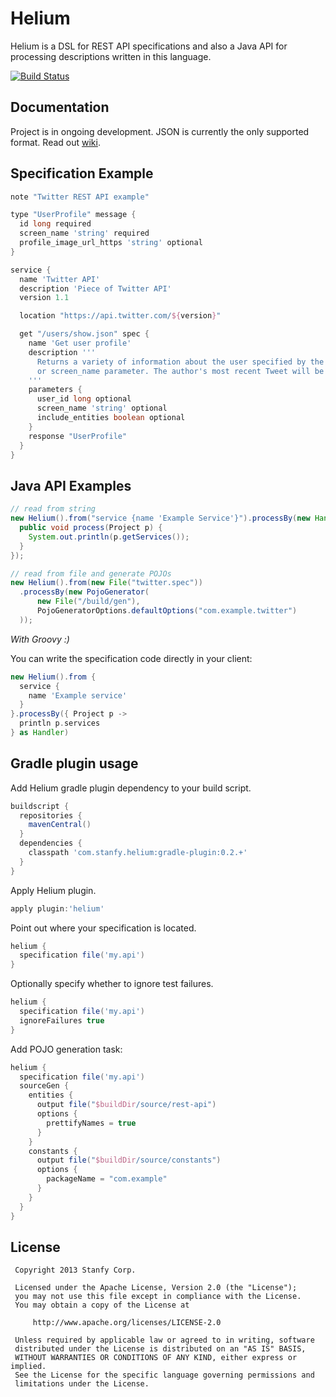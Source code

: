 Helium
======

Helium is a DSL for REST API specifications and also a Java API for processing descriptions written in this language.

[![Build Status](https://travis-ci.org/stanfy/helium.png?branch=master)](https://travis-ci.org/stanfy/helium)


Documentation
-------------
Project is in ongoing development. JSON is currently the only supported format.
Read out [wiki](https://github.com/stanfy/helium/wiki/Helium).


Specification Example
---------------------

```groovy
note "Twitter REST API example"

type "UserProfile" message {
  id long required
  screen_name 'string' required
  profile_image_url_https 'string' optional
}

service {
  name 'Twitter API'
  description 'Piece of Twitter API'
  version 1.1

  location "https://api.twitter.com/${version}"

  get "/users/show.json" spec {
    name 'Get user profile'
    description '''
      Returns a variety of information about the user specified by the required user_id
      or screen_name parameter. The author's most recent Tweet will be returned inline when possible.
    '''
    parameters {
      user_id long optional
      screen_name 'string' optional
      include_entities boolean optional
    }
    response "UserProfile"
  }
}

```


Java API Examples
-----------------

```java
// read from string
new Helium().from("service {name 'Example Service'}").processBy(new Handler() {
  public void process(Project p) {
    System.out.println(p.getServices());
  }
});

// read from file and generate POJOs
new Helium().from(new File("twitter.spec"))
  .processBy(new PojoGenerator(
      new File("/build/gen"),
      PojoGeneratorOptions.defaultOptions("com.example.twitter")
  ));
```

*With Groovy :)*

You can write the specification code directly in your client:
```groovy
new Helium().from {
  service {
    name 'Example service'
  }
}.processBy({ Project p ->
  println p.services
} as Handler)
```


Gradle plugin usage
-------------------
Add Helium gradle plugin dependency to your build script.
```groovy
buildscript {
  repositories {
    mavenCentral()
  }
  dependencies {
    classpath 'com.stanfy.helium:gradle-plugin:0.2.+'
  }
}
```

Apply Helium plugin.
```groovy
apply plugin:'helium'
```

Point out where your specification is located.
```groovy
helium {
  specification file('my.api')
}
```

Optionally specify whether to ignore test failures.
```groovy
helium {
  specification file('my.api')
  ignoreFailures true
}
```

Add POJO generation task:
```groovy
helium {
  specification file('my.api')
  sourceGen {
    entities {
      output file("$buildDir/source/rest-api")
      options {
        prettifyNames = true
      }
    }
    constants {
      output file("$buildDir/source/constants")
      options {
        packageName = "com.example"
      }
    }
  }
}
```


License
-------

     Copyright 2013 Stanfy Corp.

     Licensed under the Apache License, Version 2.0 (the "License");
     you may not use this file except in compliance with the License.
     You may obtain a copy of the License at

         http://www.apache.org/licenses/LICENSE-2.0

     Unless required by applicable law or agreed to in writing, software
     distributed under the License is distributed on an "AS IS" BASIS,
     WITHOUT WARRANTIES OR CONDITIONS OF ANY KIND, either express or implied.
     See the License for the specific language governing permissions and
     limitations under the License.
